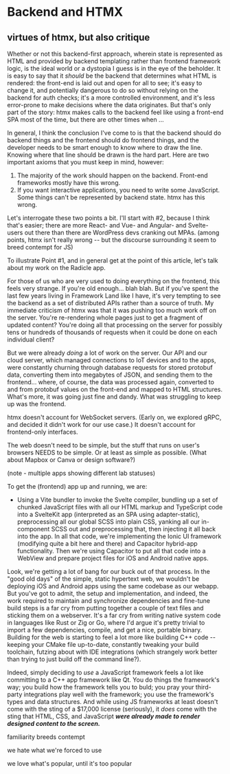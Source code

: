 # Backend and HTMX

## virtues of htmx, but also critique

Whether or not this backend-first approach, wherein state is represented as HTML and provided by backend templating rather than frontend framework logic, is the ideal world or a dystopia I guess is in the eye of the beholder. It is easy to say that it *should* be the backend that determines what HTML is rendered: the front-end is laid out and open for all to see; it's easy to change it, and potentially dangerous to do so without relying on the backend for auth checks; it's a more controlled environment, and it's less error-prone to make decisions where the data originates. But that's only part of the story: htmx makes calls to the backend feel like using a front-end SPA most of the time, but there are other times when ...

In general, I think the conclusion I've come to is that the backend should do backend things and the frontend should do frontend things, and the developer needs to be smart enough to know where to draw the line. Knowing where that line should be drawn is the hard part. Here are two important axioms that you must keep in mind, however:

1. The majority of the work should happen on the backend. Front-end frameworks mostly have this wrong.
2. If you want interactive applications, you need to write some JavaScript. Some things can't be represented by backend state. htmx has this wrong.

Let's interrogate these two points a bit. I'll start with #2, because I think that's easier; there are more React- and Vue- and Angular- and Svelte-users out there than there are WordPress devs cranking out MPAs. (among points, htmx isn't really wrong -- but the discourse surrounding it seem to breed contempt for JS)

To illustrate Point #1, and in general get at the point of this article, let's talk about my work on the Radicle app.

For those of us who are very used to doing everything on the frontend, this feels very strange. If you're old enough... blah blah. But if you've spent the last few years living in Framework Land like I have, it's very tempting to see the backend as a set of distributed APIs rather than a source of truth. My immediate criticism of htmx was that it was pushing too much work off on the server. You're re-rendering whole pages just to get a fragment of updated content? You're doing all that processing on the server for possibly tens or hundreds of thousands of requests when it could be done on each individual client?

But we were already *doing* a lot of work on the server. Our API and our cloud server, which managed connections to IoT devices and to the apps, were constantly churning through database requests for stored protobuf data, converting them into megabytes of JSON, and sending them to the frontend... where, of course, the data was processed again, converted to and from protobuf values on the front-end and mapped to HTML structures. What's more, it was going just fine and dandy. What was struggling to keep up was the frontend.

htmx doesn't account for WebSocket servers. (Early on, we explored gRPC, and decided it didn't work for our use case.) It doesn't account for frontend-only interfaces.

The web doesn't need to be simple, but the stuff that runs on user's browsers NEEDS to be simple. Or at least as simple as possible. (What about Mapbox or Canva or design software?)

(note - multiple apps showing different lab statuses)

To get the (frontend) app up and running, we are:

* Using a Vite bundler to invoke the Svelte compiler, bundling up a set of chunked JavaScript files with all our HTML markup and TypeScript code into a SvelteKit app (interpreted as an SPA using adapter-static), preprocessing all our global SCSS into plain CSS, yanking all our in-component SCSS out and preprocessing that, then injecting it all back into the app. In all that code, we're implementing the Ionic UI framework (modifying quite a bit here and there) and Capacitor hybrid-app functionality. Then we're using Capacitor to put all that code into a WebView and prepare project files for iOS and Android native apps.

Look, we're getting a lot of bang for our buck out of that process. In the "good old days" of the simple, static hypertext web, we wouldn't be deploying iOS and Android apps using the same codebase as our webapp. But you've got to admit, the setup and implementation, and indeed, the work required to maintain and synchronize dependencies and fine-tune build steps is a far cry from putting together a couple of text files and sticking them on a webserver. It's a far cry from writing native system code in languages like Rust or Zig or Go, where I'd argue it's pretty trivial to import a few dependencies, compile, and get a nice, portable binary. Building for the web is starting to feel a lot more like building C++ code -- keeping your CMake file up-to-date, constantly tweaking your build toolchain, futzing about with IDE integrations (which strangely work better than trying to just build off the command line?).

Indeed, simply deciding to *use* a JavaScript framework feels a lot like committing to a C++ app framework like Qt. You do things the framework's way; you build how the framework tells you to buld; you pray your third-party integrations play well with the framework; you use the framework's types and data structures. And while using JS frameworks at least doesn't come with the sting of a $17,000 license (seriously), it *does* come with the sting that HTML, CSS, and JavaScript ***were already made to render designed content to the screen.***

familiarity breeds contempt

we hate what we're forced to use

we love what's popular, until it's too popular
